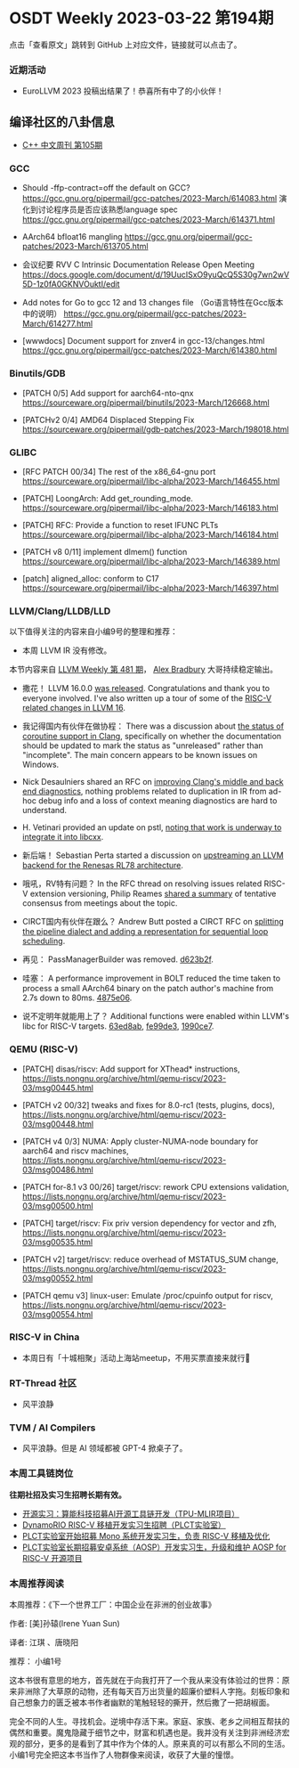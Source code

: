 # OSDT Weekly 2023-03-22 第194期

点击「查看原文」跳转到 GitHub 上对应文件，链接就可以点击了。

### 近期活动

- EuroLLVM 2023 投稿出结果了！恭喜所有中了的小伙伴！

## 编译社区的八卦信息

- [C++ 中文周刊 第105期](https://mp.weixin.qq.com/s/7Oeihc0DPXaCijUGdswjAQ)

### GCC

- Should -ffp-contract=off the default on GCC?
  https://gcc.gnu.org/pipermail/gcc-patches/2023-March/614083.html
  演化到讨论程序员是否应该熟悉language spec
  https://gcc.gnu.org/pipermail/gcc-patches/2023-March/614371.html

- AArch64 bfloat16 mangling
  https://gcc.gnu.org/pipermail/gcc-patches/2023-March/613705.html

- 会议纪要 RVV C Intrinsic Documentation Release Open Meeting
  https://docs.google.com/document/d/19UucISxO9yuQcQ5S30g7wn2wV5D-1z0fA0GKNVOuktI/edit

- Add notes for Go to gcc 12 and 13 changes file （Go语言特性在Gcc版本中的说明）
  https://gcc.gnu.org/pipermail/gcc-patches/2023-March/614277.html

- [wwwdocs] Document support for znver4 in gcc-13/changes.html
  https://gcc.gnu.org/pipermail/gcc-patches/2023-March/614380.html


### Binutils/GDB

- [PATCH 0/5] Add support for aarch64-nto-qnx
  https://sourceware.org/pipermail/binutils/2023-March/126668.html

- [PATCHv2 0/4] AMD64 Displaced Stepping Fix
  https://sourceware.org/pipermail/gdb-patches/2023-March/198018.html

### GLIBC

- [RFC PATCH 00/34] The rest of the x86_64-gnu port
  https://sourceware.org/pipermail/libc-alpha/2023-March/146455.html

- [PATCH] LoongArch: Add get_rounding_mode.
  https://sourceware.org/pipermail/libc-alpha/2023-March/146183.html

- [PATCH] RFC: Provide a function to reset IFUNC PLTs
  https://sourceware.org/pipermail/libc-alpha/2023-March/146184.html

- [PATCH v8 0/11] implement dlmem() function
  https://sourceware.org/pipermail/libc-alpha/2023-March/146389.html

- [patch] aligned_alloc: conform to C17
  https://sourceware.org/pipermail/libc-alpha/2023-March/146397.html

### LLVM/Clang/LLDB/LLD


以下值得关注的内容来自小编9号的整理和推荐：

- 本周 LLVM IR 没有修改。

本节内容来自 [LLVM Weekly 第 481 期](http://llvmweekly.org/issue/481)，
[Alex Bradbury](https://www.linkedin.com/in/alex-bradbury/) 大哥持续稳定输出。

* 撒花！ LLVM 16.0.0 [was released](https://discourse.llvm.org/t/llvm-16-0-0-release/69326).  Congratulations and thank you to everyone involved. I've also written up a tour of some of the [RISC-V related changes in LLVM 16](https://muxup.com/2023q1/whats-new-for-risc-v-in-llvm-16).


* 我记得国内有伙伴在做协程： There was a discussion about [the status of coroutine support in Clang](https://discourse.llvm.org/t/rfc-could-we-mark-coroutines-as-unreleased-now/69220), specifically on whether the documentation should be updated to mark the status as "unreleased" rather than "incomplete". The main concern appears to be known issues on Windows.

* Nick Desaulniers shared an RFC on [improving Clang's middle and back end diagnostics](https://discourse.llvm.org/t/rfc-improving-clangs-middle-and-back-end-diagnostics/69261), nothing problems related to duplication in IR from ad-hoc debug info and a loss of context meaning diagnostics are hard to understand.

* H. Vetinari provided an update on pstl, [noting that work is underway to integrate it into libcxx](https://discourse.llvm.org/t/pstl-status/64690/3).

* 新后端！ Sebastian Perta started a discussion on [upstreaming an LLVM backend for the Renesas RL78 architecture](https://discourse.llvm.org/t/upstreaming-an-new-llvm-backend-for-renesas-rl78/69235).

* 哦吼，RV特有问题？ In the RFC thread on resolving issues related RISC-V extension versioning, Philip Reames [shared a summary](https://discourse.llvm.org/t/rfc-resolving-issues-related-to-extension-versioning-in-risc-v/68472/8) of tentative consensus from meetings about the topic.

* CIRCT国内有伙伴在跟么？ Andrew Butt posted a CIRCT RFC on [splitting the pipeline dialect and adding a representation for sequential loop scheduling](https://discourse.llvm.org/t/rfc-split-pipeline-dialect-and-add-representation-for-sequential-loop-scheduling/69294).

* 再见： PassManagerBuilder was removed.
  [d623b2f](https://reviews.llvm.org/rGd623b2f95fd5).

* 哇塞： A performance improvement in BOLT reduced the time taken to process a small AArch64 binary on the patch author's machine from 2.7s down to 80ms.
  [4875e06](https://reviews.llvm.org/rG4875e0670926).


* 说不定明年就能用上了？ Additional functions were enabled within LLVM's libc for RISC-V targets.
  [63ed8ab](https://reviews.llvm.org/rG63ed8ab4dbb3),
  [fe99de3](https://reviews.llvm.org/rGfe99de31d949),
  [1990ce7](https://reviews.llvm.org/rG1990ce74dcbd).



### QEMU (RISC-V)


- [PATCH] disas/riscv: Add support for XThead* instructions,
  https://lists.nongnu.org/archive/html/qemu-riscv/2023-03/msg00445.html

- [PATCH v2 00/32] tweaks and fixes for 8.0-rc1 (tests, plugins, docs),
  https://lists.nongnu.org/archive/html/qemu-riscv/2023-03/msg00448.html

- [PATCH v4 0/3] NUMA: Apply cluster-NUMA-node boundary for aarch64 and riscv machines,
  https://lists.nongnu.org/archive/html/qemu-riscv/2023-03/msg00486.html

- [PATCH for-8.1 v3 00/26] target/riscv: rework CPU extensions validation,
  https://lists.nongnu.org/archive/html/qemu-riscv/2023-03/msg00500.html

- [PATCH] target/riscv: Fix priv version dependency for vector and zfh,
  https://lists.nongnu.org/archive/html/qemu-riscv/2023-03/msg00535.html

- [PATCH v2] target/riscv: reduce overhead of MSTATUS_SUM change,
  https://lists.nongnu.org/archive/html/qemu-riscv/2023-03/msg00552.html

- [PATCH qemu v3] linux-user: Emulate /proc/cpuinfo output for riscv,
  https://lists.nongnu.org/archive/html/qemu-riscv/2023-03/msg00554.html

### RISC-V in China

- 本周日有「十城相聚」活动上海站meetup，不用买票直接来就行🎉

### RT-Thread 社区

- 风平浪静

### TVM / AI Compilers

- 风平浪静。但是 AI 领域都被 GPT-4 掀桌子了。

### 本周工具链岗位

**往期社招及实习生招聘长期有效。**

- [开源实习：算能科技招募AI开源工具链开发（TPU-MLIR项目）](https://mp.weixin.qq.com/s/IBJh0ip4k11PzIMZecsWSw)
- [DynamoRIO RISC-V 移植开发实习生招聘（PLCT实验室）](https://mp.weixin.qq.com/s/J_5TjT6DOqeOXJXQI5VQxw)
- [PLCT实验室开始招募 Mono 系统开发实习生，负责 RISC-V 移植及优化](https://mp.weixin.qq.com/s/whEW7Hay1jIP1tBzIPay1A)
- [PLCT实验室长期招募安卓系统（AOSP）开发实习生，升级和维护 AOSP for RISC-V 开源项目](https://mp.weixin.qq.com/s/dJP2cEB1nex2inR5c-cJog)


### 本周推荐阅读

本周推荐：《下一个世界工厂：中国企业在非洲的创业故事》

作者: [美]孙辕(Irene Yuan Sun)

译者: 江琪 、唐晓阳

推荐： 小编1号

这本书很有意思的地方，首先就在于向我打开了一个我从来没有体验过的世界：原来非洲除了大草原的动物，还有每天百万出货量的超廉价塑料人字拖。刻板印象和自己想象力的匮乏被本书作者幽默的笔触轻轻的撕开，然后撒了一把胡椒面。

完全不同的人生。寻找机会。逆境中存活下来。家庭、家族、老乡之间相互帮扶的偶然和重要。魔鬼隐藏于细节之中，财富和机遇也是。我并没有关注到非洲经济宏观的部分，更多的是看到了其中作为个体的人。原来真的可以有那么不同的生活。小编1号完全把这本书当作了人物群像来阅读，收获了大量的憧憬。
